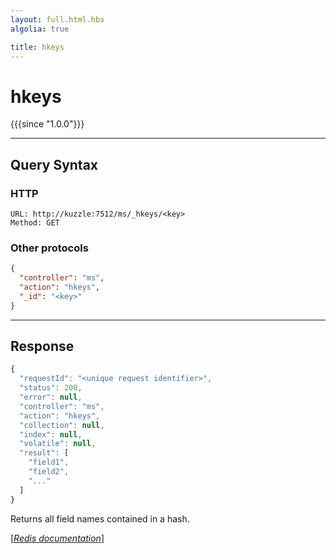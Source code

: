 ```yaml
---
layout: full.html.hbs
algolia: true

title: hkeys
---
```


# hkeys

{{{since "1.0.0"}}}



---

## Query Syntax

### HTTP

```http
URL: http://kuzzle:7512/ms/_hkeys/<key>
Method: GET
```

### Other protocols


```json
{
  "controller": "ms",
  "action": "hkeys",
  "_id": "<key>"
}
```

---

## Response

```javascript
{
  "requestId": "<unique request identifier>",
  "status": 200,
  "error": null,
  "controller": "ms",
  "action": "hkeys",
  "collection": null,
  "index": null,
  "volatile": null,
  "result": [
    "field1",
    "field2",
    "..."
  ]
}
```

Returns all field names contained in a hash.

[[_Redis documentation_]](https://redis.io/commands/hkeys)
